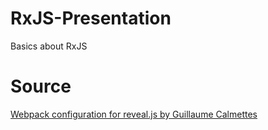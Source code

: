 # RxJS-Presentation
Basics about RxJS

# Source
[Webpack configuration for reveal.js by Guillaume Calmettes](https://github.com/gcalmettes/reveal.js-webpack-kit)
